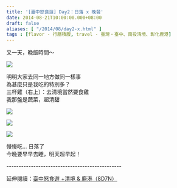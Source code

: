 ```yaml
---
title: '[臺中怒食遊] Day2：日落 x 晚餐'
date: 2014-08-21T10:00:00.000+08:00
draft: false
aliases: [ "/2014/08/day2-x.html" ]
tags : [flavor - 行膳積腹, travel - 臺灣・臺中、南投清境、彰化鹿港]
---
```


又一天，晚飯時間～  

![](/images/taichung2h.jpg)

明明大家去同一地方做同一樣事  
為甚麼只是我吃的特別多？  
三杯雞（右上）：去清境當然要食雞  
我那盤是蔬菜，超清甜  

![](/images/taichung2h1.jpg)

  
  

![](/images/taichung2h2.jpg)

  
  

![](/images/taichung2h3.jpg)

慢慢吃... 日落了  
今晚要早早去睡，明天超早起！  
  
\-----------------------------------------------  
  
延伸閱讀：[臺中怒食遊 +清境 & 鹿港（8D7N）](https://hidie.net/taichung8d7n/)
